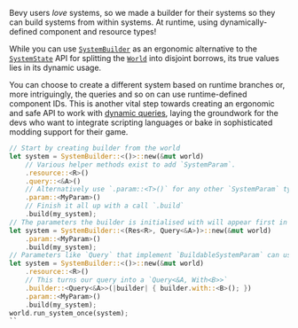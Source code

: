 Bevy users *love* systems, so we made a builder for their systems so they can build systems from within systems.
At runtime, using dynamically-defined component and resource types!

While you can use [`SystemBuilder`](https://dev-docs.bevyengine.org/bevy/ecs/prelude/struct.SystemBuilder.html) as an ergonomic alternative to the [`SystemState`](https://dev-docs.bevyengine.org/bevy/ecs/system/struct.SystemState.html) API for splitting the [`World`](https://dev-docs.bevyengine.org/bevy/ecs/prelude/struct.World.html) into disjoint borrows, its true values lies in its dynamic usage.

You can choose to create a different system based on runtime branches or, more intriguingly, the queries and so on can use runtime-defined component IDs.
This is another vital step towards creating an ergonomic and safe API to work with [dynamic queries](https://bevyengine.org/news/bevy-0-13/#dynamic-queries),
laying the groundwork for the devs who want to integrate scripting languages or bake in sophisticated modding support for their game.

```rust
// Start by creating builder from the world
let system = SystemBuilder::<()>::new(&mut world)
    // Various helper methods exist to add `SystemParam`.
    .resource::<R>()
    .query::<&A>()
    // Alternatively use `.param::<T>()` for any other `SystemParam` types.
    .param::<MyParam>()
    // Finish it all up with a call `.build`
    .build(my_system);
// The parameters the builder is initialised with will appear first in the arguments.
let system = SystemBuilder::<(Res<R>, Query<&A>)>::new(&mut world)
    .param::<MyParam>()
    .build(my_system);
// Parameters like `Query` that implement `BuildableSystemParam` can use `.builder::<T>()` to build in place.
let system = SystemBuilder::<()>::new(&mut world)
    .resource::<R>()
    // This turns our query into a `Query<&A, With<B>>`
    .builder::<Query<&A>>(|builder| { builder.with::<B>(); })
    .param::<MyParam>()
    .build(my_system);
world.run_system_once(system);
``
